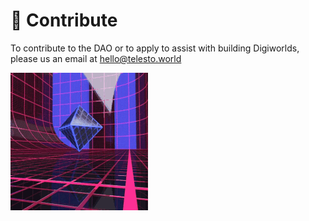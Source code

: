 # 🚀 Contribute

To contribute to the DAO or to apply to assist with building Digiworlds, please us an email at hello@telesto.world

![](../.gitbook/assets/vaporwave.gif)
